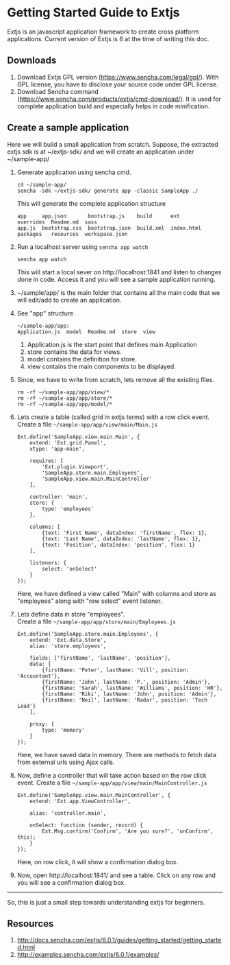# Getting Started Guide to Extjs

Extjs is an javascript application framework to create cross platform applications.  Current version of Extjs is 6 at the time of writing this doc.

## Downloads
1. Download Extjs GPL version (https://www.sencha.com/legal/gpl/). With GPL license, you have to disclose your source code under GPL license.
2. Download Sencha command (https://www.sencha.com/products/extjs/cmd-download/).  It is used for complete application build and especially helps in code minification.

## Create a sample application
Here we will build a small application from scratch.
Suppose, the extracted extjs sdk is at ~/extjs-sdk/ and we will create an application under ~/sample-app/

1. Generate application using sencha cmd.
    ```
    cd ~/sample-app/
    sencha -sdk ~/extjs-sdk/ generate app -classic SampleApp ./
    ```
    This will generate the complete application structure
    ```
    app     app.json       bootstrap.js    build      ext         overrides  Readme.md  sass
    app.js  bootstrap.css  bootstrap.json  build.xml  index.html  packages   resources  workspace.json
    ```

2. Run a localhost server using `sencha app watch`
    ```
    sencha app watch
    ```
    This will start a local sever on http://localhost:1841 and listen to changes done in code.  Access it and you will see a sample application running.

3. ~/sample/app/ is the main folder that contains all the main code that we will edit/add to create an application.

4. See "app" structure
    ```
    ~/sample-app/app:
    Application.js  model  Readme.md  store  view
    ```

    1. Application.js is the start point that defines main Application
    2. store contains the data for views.
    3. model contains the definition for store.
    4. view contains the main components to be displayed.

5. Since, we have to write from scratch, lets remove all the existing files.
    ```
    rm -rf ~/sample-app/app/view/*
    rm -rf ~/sample-app/app/store/*
    rm -rf ~/sample-app/app/model/*
    ```

6. Lets create a table (called grid in extjs terms) with a row click event.
Create a file `~/sample-app/app/view/main/Main.js`
    ```
    Ext.define('SampleApp.view.main.Main', {
        extend: 'Ext.grid.Panel',
        xtype: 'app-main',

        requires: [
            'Ext.plugin.Viewport',
            'SampleApp.store.main.Employees',
            'SampleApp.view.main.MainController'
        ],

        controller: 'main',
        store: {
            type: 'employees'
        },

        columns: [
            {text: 'First Name', dataIndex: 'firstName', flex: 1},
            {text: 'Last Name', dataIndex: 'lastName', flex: 1},
            {text: 'Position', dataIndex: 'position', flex: 1}
        ],

        listeners: {
            select: 'onSelect'
        }
    });
    ```
    Here, we have defined a view called "Main" with columns and store as "employees" along with "row select" event listener.

7. Lets define data in store "employees".  
Create a file `~/sample-app/app/store/main/Employees.js`
    ```
    Ext.define('SampleApp.store.main.Employees', {
        extend: 'Ext.data.Store',
        alias: 'store.employees',

        fields: ['firstName', 'lastName', 'position'],
        data: [
            {firstName: 'Peter', lastName: 'Vill', position: 'Accountant'},
            {firstName: 'John', lastName: 'P.', position: 'Admin'},
            {firstName: 'Sarah', lastName: 'Williams', position: 'HR'},
            {firstName: 'Riki', lastName: 'John', position: 'Admin'},
            {firstName: 'Neil', lastName: 'Radar', position: 'Tech Lead'}
        ],

        proxy: {
            type: 'memory'
        }
    });
    ```
    Here, we have saved data in memory.  There are methods to fetch data from external urls using Ajax calls.

8. Now, define a controller that will take action based on the row click event.  Create a file `~/sample-app/app/view/main/MainController.js`
    ```
    Ext.define('SampleApp.view.main.MainController', {
        extend: 'Ext.app.ViewController',

        alias: 'controller.main',

        onSelect: function (sender, record) {
            Ext.Msg.confirm('Confirm', 'Are you sure?', 'onConfirm', this);
        }
    });
    ```
    Here, on row click, it will show a confirmation dialog box.

9. Now, open http://localhost:1841/ and see a table.  Click on any row and you will see a confirmation dialog box.

---
So, this is just a small step towards understanding extjs for beginners.

## Resources
1. http://docs.sencha.com/extjs/6.0.1/guides/getting_started/getting_started.html
2. http://examples.sencha.com/extjs/6.0.1/examples/
